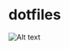 dotfiles
========

![Alt text](https://github.com/rawiriblundell/dotfiles/blob/master/termtosvg_107_pr5x.svg "setprompt demonstration")
